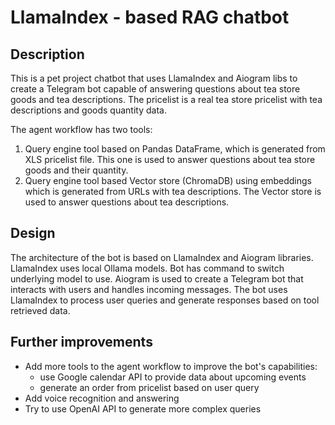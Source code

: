 # LlamaIndex - based RAG chatbot

## Description
This is a pet project chatbot that uses LlamaIndex and Aiogram libs to create a Telegram bot capable of answering questions about tea store goods and tea descriptions. The pricelist is a real tea store pricelist with tea descriptions and goods quantity data.

The agent workflow has two tools:
1. Query engine tool based on Pandas DataFrame, which is generated from XLS pricelist file. This one is used to answer questions about tea store goods and their quantity. 
2. Query engine tool based Vector store (ChromaDB) using embeddings which is generated from URLs with tea descriptions. The Vector store is used to answer questions about tea descriptions.

## Design
The architecture of the bot is based on LlamaIndex and Aiogram libraries. LlamaIndex uses local Ollama models. Bot has command to switch underlying model to use. Aiogram is used to create a Telegram bot that interacts with users and handles incoming messages. The bot uses LlamaIndex to process user queries and generate responses based on tool retrieved data.

## Further improvements
- Add more tools to the agent workflow to improve the bot's capabilities:
    - use Google calendar API to provide data about upcoming events
    - generate an order from pricelist based on user query
- Add voice recognition and answering
- Try to use OpenAI API to generate more complex queries